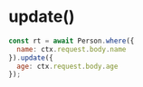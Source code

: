 
# update()
```js
const rt = await Person.where({
  name: ctx.request.body.name
}).update({
  age: ctx.request.body.age
});
```